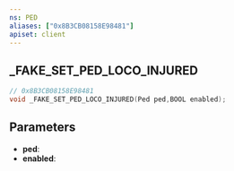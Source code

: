 ```yaml
---
ns: PED
aliases: ["0x8B3CB08158E98481"]
apiset: client
---
```

## _FAKE_SET_PED_LOCO_INJURED

```c
// 0x8B3CB08158E98481
void _FAKE_SET_PED_LOCO_INJURED(Ped ped,BOOL enabled);
```


## Parameters
* **ped**:
* **enabled**: